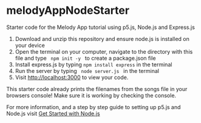 # melodyAppNodeStarter
Starter code for the Melody App tutorial using p5.js, Node.js and Express.js

1. Download and unzip this repository and ensure node.js is installed on your device
2. Open the terminal on your computer, navigate to the directory with this file and type <code> npm init -y </code> to create a package.json file
3. Install express.js by typing <code>npm install express</code> in the terminal
4. Run the server by typing <code> node server.js </code> in the terminal
5. Visit [http://localhost:3000](http://localhost:3000) to view your code.

This starter code already prints the filenames from the songs file in your browsers console! Make sure it is working by checking the console. 

For more information, and a step by step guide to setting up p5.js and Node.js visit [Get Started with Node.js](https://docs.google.com/document/d/1n6Je0Lzht2ibQmN1st1ccth47ppNhIYtMBTOwNAAFdo/edit)
